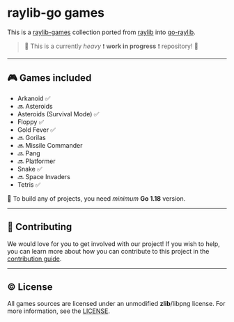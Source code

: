 # raylib-go games

This is a [raylib-games] collection ported from [raylib] into [go-raylib].

> 🚧 This is a currently *heavy* ❗ **work in progress** ❗ repository! 🚧

---

## 🎮 Games included

- Arkanoid ✅
- 🔜 Asteroids
- Asteroids (Survival Mode) ✅
- Floppy ✅
- Gold Fever ✅
- 🔜 Gorilas
- 🔜 Missile Commander
- 🔜 Pang
- 🔜 Platformer
- Snake ✅
- 🔜 Space Invaders
- Tetris ✅

🔔 To build any of projects, you need *minimum* **Go 1.18** version.

---

## 🚀 Contributing

We would love for you to get involved with our project!
If you wish to help, you can learn more about how you can contribute to this project in the [contribution guide](./CONTRIBUTING.md).

---

## ©️ License

All games sources are licensed under an unmodified **zlib**/libpng license.
For more information, see the [LICENSE](LICENSE).

[go-raylib]: https://github.com/gen2brain/raylib-go
[raylib-games]: https://github.com/raysan5/raylib-games
[raylib]: https://github.com/raysan5/raylib
